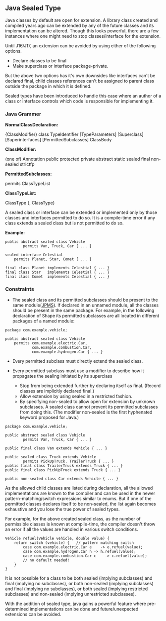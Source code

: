 ## Java Sealed Type

Java classes by default are open for extension. A library class created and compiled years ago can be extended by any of the future classes and its implementation can be altered. Though this looks powerful, there are a few instances where one might need to stop classes/interface for the extension. 

Until J16/J17, an extension can be avoided by using either of the following options.

- Declare classes to be final
- Make superclass or interface package-private.

But the above two options has it's own downsides like interfaces can't be declared final, child classes references can't be assigned to parent class outside the package in which it is defined.

Sealed types have been introduced to handle this case where an author of a class or interface controls which code is responsible for implementing it. 


### Java Grammer

**NormalClassDeclaration:**

{ClassModifier} class TypeIdentifier [TypeParameters]
    [Superclass] [Superinterfaces] [PermittedSubclasses] ClassBody

**ClassModifier:**

  (one of)
  Annotation public protected private
  abstract static sealed final non-sealed strictfp

**PermittedSubclasses:**

  permits ClassTypeList

**ClassTypeList:**

  ClassType {, ClassType}

A sealed class or interface can be extended or implemented only by those classes and interfaces permitted to do so. It is a compile-time error if any class extends a sealed class but is not permitted to do so.

**Example:**

```
public abstract sealed class Vehicle 
        permits Van, Truck, Car { ... }
```

```
sealed interface Celestial 
    permits Planet, Star, Comet { ... }

final class Planet implements Celestial { ... }
final class Star   implements Celestial { ... }
final class Comet  implements Celestial { ... }
```


### Constraints

- The sealed class and its permitted subclasses should be present to the same module([JPMS](https://openjdk.java.net/projects/jigsaw)). If declared in an unnamed module, all the classes should be present in the same package. For example, in the following declaration of Shape its permitted subclasses are all located in different packages of a named module:

```
package com.example.vehicle;

public abstract sealed class Vehicle
    permits com.example.electric.Car,
            com.example.combustion.Car,
            com.example.hydrogen.Car { ... }
```

- Every permitted subclass must directly extend the sealed class.

- Every permitted subclass must use a modifier to describe how it propagates the sealing initiated by its superclass
    -  Stop from being extended further by declaring itself as final. (Record classes are implicitly declared final.)
    - Allow extension by using sealed in a restricted fashion.
    - By specifying non-sealed to allow open for extension by unknown subclasses. A sealed class cannot prevent its permitted subclasses from doing this. (The modifier non-sealed is the first hyphenated keyword proposed for Java.)

```
package com.example.vehicle;

public abstract sealed class Vehicle 
        permits Van, Truck, Car { ... }

public final class Van extends Vehicle { ... }

public sealed class Truck extends Vehicle 
        permits PickUpTruck, TrailerTruck { ... }
public final class TrailerTruck extends Truck { ... }
public final class PickUpTruck extends Truck { ... }

public non-sealed class Car extends Vehicle { ... }
```

As the allowed child classes are listed during declaration, all the allowed implementations are known to the compiler and can be used in the newer pattern-matching/switch expressions similar to enums. But if one of the permitted classes declares itself to be non-sealed, the list again becomes exhaustive and you lose the true power of sealed types.

For example, for the above created sealed class, as the number of permissible classes is known at compile-time, the compiler doesn't throw an error if all the values are handled in various switch conditions.

```
Vehicle refuel(Vehicle vehicle, double value) {
    return switch (vehicle) {   // pattern matching switch
        case com.example.electric.Car e    -> e.refuel(value); 
        case com.example.hydrogen.Car h -> h.refuel(value);
        case com.example.combustion.Car c    -> c.refuel(value);
        // no default needed!
    }
}
```

It is not possible for a class to be both sealed (implying subclasses) and final (implying no subclasses), or both non-sealed (implying subclasses) and final (implying no subclasses), or both sealed (implying restricted subclasses) and non-sealed (implying unrestricted subclasses).

With the addition of sealed type, java gains a powerful feature where pre-determined implementations can be done and future/unexpected extensions can be avoided.



